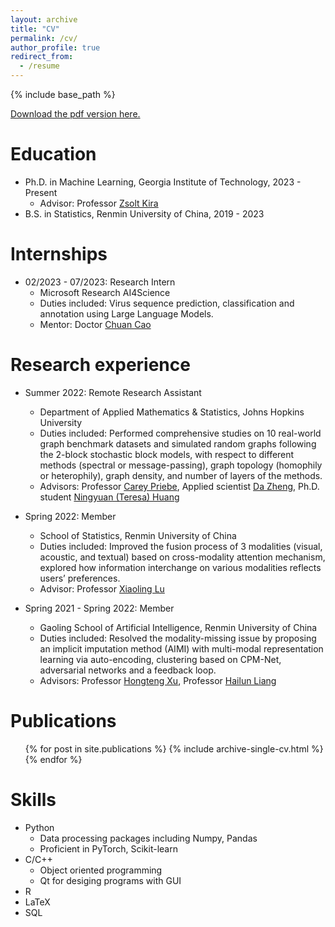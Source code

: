 ```yaml
---
layout: archive
title: "CV"
permalink: /cv/
author_profile: true
redirect_from:
  - /resume
---
```


{% include base_path %}

[Download the pdf version here.](https://chengyuehuang511.github.io/files/Chengyue_Huang_Resume.pdf)

Education
======
* Ph.D. in Machine Learning, Georgia Institute of Technology, 2023 - Present
  * Advisor: Professor [Zsolt Kira](https://faculty.cc.gatech.edu/~zk15/)
* B.S. in Statistics, Renmin University of China, 2019 - 2023

Internships
======
* 02/2023 - 07/2023: Research Intern
  * Microsoft Research AI4Science
  * Duties included: Virus sequence prediction, classification and annotation using Large Language Models.
  * Mentor: Doctor [Chuan Cao](https://www.microsoft.com/en-us/research/people/chuancao/)

Research experience
======
* Summer 2022: Remote Research Assistant
  * Department of Applied Mathematics & Statistics, Johns Hopkins University
  * Duties included: Performed comprehensive studies on 10 real-world graph benchmark datasets and simulated random graphs following the 2-block stochastic block models, with respect to different methods (spectral or message-passing), graph topology (homophily or heterophily), graph density, and number of layers of the methods.
  * Advisors: Professor [Carey Priebe](https://www.ams.jhu.edu/~priebe/), Applied scientist [Da Zheng](https://zheng-da.github.io/), Ph.D. student [Ningyuan (Teresa) Huang](https://nhuang37.github.io/)

* Spring 2022: Member
  * School of Statistics, Renmin University of China
  * Duties included: Improved the fusion process of 3 modalities (visual, acoustic, and textual) based on cross-modality attention mechanism, explored how information interchange on various modalities reflects users’ preferences.
  * Advisor: Professor [Xiaoling Lu](http://stat.ruc.edu.cn/Home/People/Faculty/8e5ad6f548314fc1be75429b60164f7b.htm)

* Spring 2021 - Spring 2022: Member
  * Gaoling School of Artificial Intelligence, Renmin University of China
  * Duties included: Resolved the modality-missing issue by proposing an implicit imputation method (AIMI) with multi-modal representation learning via auto-encoding, clustering based on CPM-Net, adversarial networks and a feedback loop.
  * Advisors: Professor [Hongteng Xu](https://hongtengxu.github.io/), Professor [Hailun Liang](https://scholar.google.com/citations?user=G1iOLJQAAAAJ&hl=en)
  
<!-- Projects
======
* guosai
* meisai
* Tower Defense Game
* Online Shopping System
* Machine Learning
* Data Structure
* Data Science Practice -->

Publications
======
  <ul>{% for post in site.publications %}
    {% include archive-single-cv.html %}
  {% endfor %}</ul>

Skills
======
* Python
  * Data processing packages including Numpy, Pandas
  * Proficient in PyTorch, Scikit-learn
* C/C++
  * Object oriented programming
  * Qt for desiging programs with GUI
* R
* LaTeX
* SQL
  
<!-- Talks
======
  <ul>{% for post in site.talks %}
    {% include archive-single-talk-cv.html %}
  {% endfor %}</ul> -->
  
<!-- Teaching
======
  <ul>{% for post in site.teaching %}
    {% include archive-single-cv.html %}
  {% endfor %}</ul>
  
Service and leadership
======
* Currently signed in to 43 different slack teams -->
